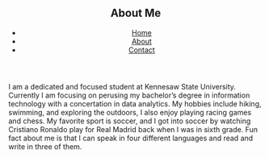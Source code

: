 <section id="About">

<html lang="en">
<head>
    <meta charset="UTF-8">
    <meta name="viewport" content="width=device-width, initial-scale=1.0">
</head>
<body>
    <header>
        <h1>About Me</h1>
        <nav>
            <ul>
                <li><a href="https://dmill204.github.io/Web_Page/">Home</a></li>
                <li><a href="#About">About</a></li>
                <li><a href="https://dmill204.github.io/Contact_Page/">Contact</a></li>
            </ul>
        </nav>
    </header>
    <main>
        <p>I am a dedicated and focused student at Kennesaw State University. Currently I am focusing on perusing my bachelor’s degree in information technology with a concertation in data analytics. My hobbies include hiking, swimming, and exploring the outdoors, I also enjoy playing racing games and chess. My favorite sport is soccer, and I got into soccer by watching Cristiano Ronaldo play for Real Madrid back when I was in sixth grade. Fun fact about me is that I can speak in four different languages and read and write in three of them. </p>
    </main>
    <footer>
    </footer>
</body>
</html>
</section>
